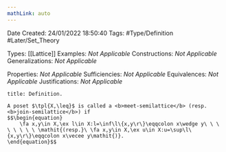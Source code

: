 ```yaml
---
mathLink: auto
---
```


<div class="topSpace"></div>

Date Created: 24/01/2022 18:50:40
Tags: #Type/Definition #Later/Set_Theory

Types: [[Lattice]]
Examples: <i>Not Applicable</i> 
Constructions: <i>Not Applicable</i>
Generalizations: <i>Not Applicable</i>

Properties: <i>Not Applicable</i>
Sufficiencies: <i>Not Applicable</i>
Equivalences: <i>Not Applicable</i>
Justifications: <i>Not Applicable</i>

``` ad-Definition
title: Definition.

A poset $\tpl{X,\leq}$ is called a <b>meet-semilattice</b> (resp. <b>join-semilattice</b>) if
$$\begin{equation}
    \fa x,y\in X,\ex l\in X:l=\inf\l\{x,y\r\}\eqqcolon x\wedge y\ \ \ \ \ \ \ \ \mathit{(resp.}\ \fa x,y\in X,\ex u\in X:u=\sup\l\{x,y\r\}\eqqcolon x\vecee y\mathit{)}.
\end{equation}$$

```
